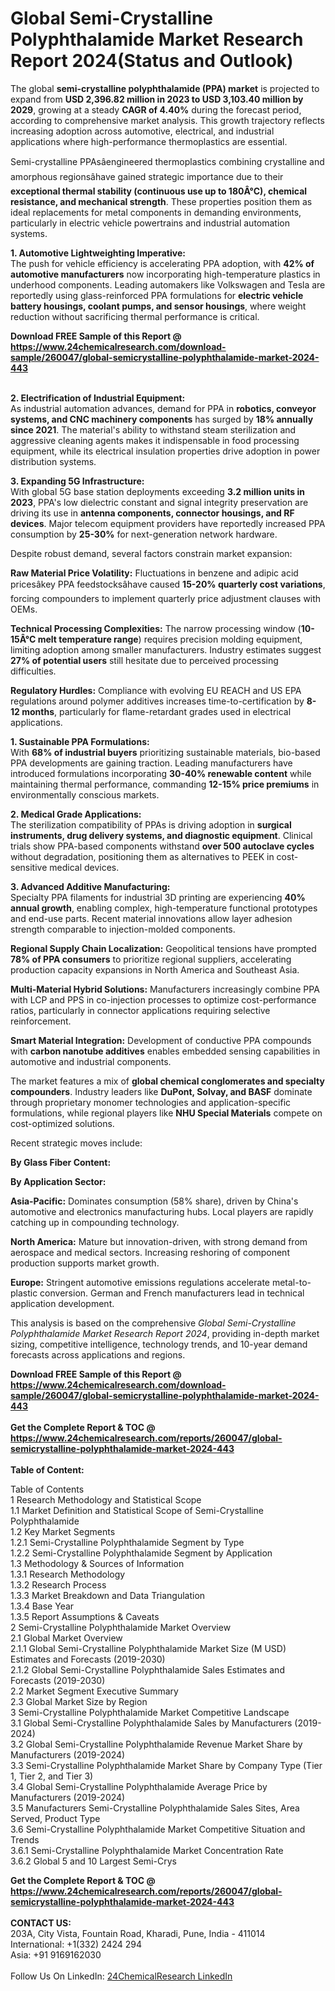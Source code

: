 <h1>Global Semi-Crystalline Polyphthalamide Market Research Report 2024(Status and Outlook)</h1><p>The global <strong>semi-crystalline polyphthalamide (PPA) market</strong> is projected to expand from <strong>USD 2,396.82 million in 2023 to USD 3,103.40 million by 2029</strong>, growing at a steady <strong>CAGR of 4.40%</strong> during the forecast period, according to comprehensive market analysis. This growth trajectory reflects increasing adoption across automotive, electrical, and industrial applications where high-performance thermoplastics are essential.</p><p>Semi-crystalline PPAsâengineered thermoplastics combining crystalline and amorphous regionsâhave gained strategic importance due to their <strong>exceptional thermal stability (continuous use up to 180Â°C), chemical resistance, and mechanical strength</strong>. These properties position them as ideal replacements for metal components in demanding environments, particularly in electric vehicle powertrains and industrial automation systems.</p><p><strong>1. Automotive Lightweighting Imperative:</strong><br>
The push for vehicle efficiency is accelerating PPA adoption, with <strong>42% of automotive manufacturers</strong> now incorporating high-temperature plastics in underhood components. Leading automakers like Volkswagen and Tesla are reportedly using glass-reinforced PPA formulations for <strong>electric vehicle battery housings, coolant pumps, and sensor housings</strong>, where weight reduction without sacrificing thermal performance is critical.</p><div><b>Download FREE Sample of this Report @ 
            <a href="https://www.24chemicalresearch.com/download-sample/260047/global-semicrystalline-polyphthalamide-market-2024-443">
            https://www.24chemicalresearch.com/download-sample/260047/global-semicrystalline-polyphthalamide-market-2024-443</a></b></div><br><p><strong>2. Electrification of Industrial Equipment:</strong><br>
As industrial automation advances, demand for PPA in <strong>robotics, conveyor systems, and CNC machinery components</strong> has surged by <strong>18% annually since 2021</strong>. The material's ability to withstand steam sterilization and aggressive cleaning agents makes it indispensable in food processing equipment, while its electrical insulation properties drive adoption in power distribution systems.</p><p><strong>3. Expanding 5G Infrastructure:</strong><br>
With global 5G base station deployments exceeding <strong>3.2 million units in 2023</strong>, PPA's low dielectric constant and signal integrity preservation are driving its use in <strong>antenna components, connector housings, and RF devices</strong>. Major telecom equipment providers have reportedly increased PPA consumption by <strong>25-30%</strong> for next-generation network hardware.</p><p>Despite robust demand, several factors constrain market expansion:</p><p><strong>Raw Material Price Volatility:</strong> Fluctuations in benzene and adipic acid pricesâkey PPA feedstocksâhave caused <strong>15-20% quarterly cost variations</strong>, forcing compounders to implement quarterly price adjustment clauses with OEMs.</p><p><strong>Technical Processing Complexities:</strong> The narrow processing window (<strong>10-15Â°C melt temperature range</strong>) requires precision molding equipment, limiting adoption among smaller manufacturers. Industry estimates suggest <strong>27% of potential users</strong> still hesitate due to perceived processing difficulties.</p><p><strong>Regulatory Hurdles:</strong> Compliance with evolving EU REACH and US EPA regulations around polymer additives increases time-to-certification by <strong>8-12 months</strong>, particularly for flame-retardant grades used in electrical applications.</p><p><strong>1. Sustainable PPA Formulations:</strong><br>
With <strong>68% of industrial buyers</strong> prioritizing sustainable materials, bio-based PPA developments are gaining traction. Leading manufacturers have introduced formulations incorporating <strong>30-40% renewable content</strong> while maintaining thermal performance, commanding <strong>12-15% price premiums</strong> in environmentally conscious markets.</p><p><strong>2. Medical Grade Applications:</strong><br>
The sterilization compatibility of PPAs is driving adoption in <strong>surgical instruments, drug delivery systems, and diagnostic equipment</strong>. Clinical trials show PPA-based components withstand <strong>over 500 autoclave cycles</strong> without degradation, positioning them as alternatives to PEEK in cost-sensitive medical devices.</p><p><strong>3. Advanced Additive Manufacturing:</strong><br>
Specialty PPA filaments for industrial 3D printing are experiencing <strong>40% annual growth</strong>, enabling complex, high-temperature functional prototypes and end-use parts. Recent material innovations allow layer adhesion strength comparable to injection-molded components.</p><p><strong>Regional Supply Chain Localization:</strong> Geopolitical tensions have prompted <strong>78% of PPA consumers</strong> to prioritize regional suppliers, accelerating production capacity expansions in North America and Southeast Asia.</p><p><strong>Multi-Material Hybrid Solutions:</strong> Manufacturers increasingly combine PPA with LCP and PPS in co-injection processes to optimize cost-performance ratios, particularly in connector applications requiring selective reinforcement.</p><p><strong>Smart Material Integration:</strong> Development of conductive PPA compounds with <strong>carbon nanotube additives</strong> enables embedded sensing capabilities in automotive and industrial components.</p><p>The market features a mix of <strong>global chemical conglomerates and specialty compounders</strong>. Industry leaders like <strong>DuPont, Solvay, and BASF</strong> dominate through proprietary monomer technologies and application-specific formulations, while regional players like <strong>NHU Special Materials</strong> compete on cost-optimized solutions.</p><p>Recent strategic moves include:</p><p><strong>By Glass Fiber Content:</strong></p><p><strong>By Application Sector:</strong></p><p><strong>Asia-Pacific:</strong> Dominates consumption (58% share), driven by China's automotive and electronics manufacturing hubs. Local players are rapidly catching up in compounding technology.</p><p><strong>North America:</strong> Mature but innovation-driven, with strong demand from aerospace and medical sectors. Increasing reshoring of component production supports market growth.</p><p><strong>Europe:</strong> Stringent automotive emissions regulations accelerate metal-to-plastic conversion. German and French manufacturers lead in technical application development.</p><p>This analysis is based on the comprehensive <em>Global Semi-Crystalline Polyphthalamide Market Research Report 2024</em>, providing in-depth market sizing, competitive intelligence, technology trends, and 10-year demand forecasts across applications and regions.</p><div><b>Download FREE Sample of this Report @ 
            <a href="https://www.24chemicalresearch.com/download-sample/260047/global-semicrystalline-polyphthalamide-market-2024-443">
            https://www.24chemicalresearch.com/download-sample/260047/global-semicrystalline-polyphthalamide-market-2024-443</a></b></div><br><div><b>Get the Complete Report & TOC @ 
            <a href="https://www.24chemicalresearch.com/reports/260047/global-semicrystalline-polyphthalamide-market-2024-443">
            https://www.24chemicalresearch.com/reports/260047/global-semicrystalline-polyphthalamide-market-2024-443</a></b></div><br>
            <b>Table of Content:</b><p>Table of Contents<br />
1 Research Methodology and Statistical Scope<br />
1.1 Market Definition and Statistical Scope of Semi-Crystalline Polyphthalamide<br />
1.2 Key Market Segments<br />
1.2.1 Semi-Crystalline Polyphthalamide Segment by Type<br />
1.2.2 Semi-Crystalline Polyphthalamide Segment by Application<br />
1.3 Methodology & Sources of Information<br />
1.3.1 Research Methodology<br />
1.3.2 Research Process<br />
1.3.3 Market Breakdown and Data Triangulation<br />
1.3.4 Base Year<br />
1.3.5 Report Assumptions & Caveats<br />
2 Semi-Crystalline Polyphthalamide Market Overview<br />
2.1 Global Market Overview<br />
2.1.1 Global Semi-Crystalline Polyphthalamide Market Size (M USD) Estimates and Forecasts (2019-2030)<br />
2.1.2 Global Semi-Crystalline Polyphthalamide Sales Estimates and Forecasts (2019-2030)<br />
2.2 Market Segment Executive Summary<br />
2.3 Global Market Size by Region<br />
3 Semi-Crystalline Polyphthalamide Market Competitive Landscape<br />
3.1 Global Semi-Crystalline Polyphthalamide Sales by Manufacturers (2019-2024)<br />
3.2 Global Semi-Crystalline Polyphthalamide Revenue Market Share by Manufacturers (2019-2024)<br />
3.3 Semi-Crystalline Polyphthalamide Market Share by Company Type (Tier 1, Tier 2, and Tier 3)<br />
3.4 Global Semi-Crystalline Polyphthalamide Average Price by Manufacturers (2019-2024)<br />
3.5 Manufacturers Semi-Crystalline Polyphthalamide Sales Sites, Area Served, Product Type<br />
3.6 Semi-Crystalline Polyphthalamide Market Competitive Situation and Trends<br />
3.6.1 Semi-Crystalline Polyphthalamide Market Concentration Rate<br />
3.6.2 Global 5 and 10 Largest Semi-Crys</p><div><b>Get the Complete Report & TOC @ 
            <a href="https://www.24chemicalresearch.com/reports/260047/global-semicrystalline-polyphthalamide-market-2024-443">
            https://www.24chemicalresearch.com/reports/260047/global-semicrystalline-polyphthalamide-market-2024-443</a></b></div><br><b>CONTACT US:</b><br>
            203A, City Vista, Fountain Road, Kharadi, Pune, India - 411014<br>
            International: +1(332) 2424 294<br>
            Asia: +91 9169162030 <br><br>
            Follow Us On LinkedIn: <a href="https://www.linkedin.com/company/24chemicalresearch/">24ChemicalResearch LinkedIn</a>